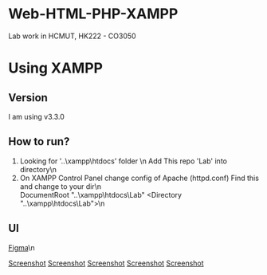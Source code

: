 # Web-HTML-PHP-XAMPP
Lab work in HCMUT, HK222 - CO3050
# Using XAMPP
## Version
I am using v3.3.0
## How to run?
1. Looking for '..\xampp\htdocs' folder \n
Add This repo 'Lab' into directory\n
2. On XAMPP Control Panel change config of Apache (httpd.conf)
Find this and change to your dir\n  
DocumentRoot "..\xampp\htdocs\Lab"
<Directory "..\xampp\htdocs\Lab">\n
## UI
[Figma](https://www.figma.com/proto/uaW4UAdOAkX5sk4Kb79hkC/Web-Lab?node-id=1-3)\n

[Screenshot](/img/sc1.png)
[Screenshot](/img/sc2.png)
[Screenshot](/img/sc3.png)
[Screenshot](/img/sc4.png)
[Screenshot](/img/sc5.png)
